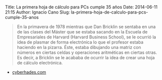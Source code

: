 Title: La primera hoja de cálculo para PCs cumple 35 años
Date: 2014-06-11 21:15
Author: Ignacio Cano
Slug: la-primera-hoja-de-calculo-para-pcs-cumple-35-anos

> En la primavera de 1978 mientras que Dan Bricklin se sentaba en una de
> las clases del Máster que se estaba sacando en la Escuela de
> Empresariales de Harvard (Harvard Business School), se le ocurrió la
> idea de plasmar de forma electrónica lo que el profesor estaba
> haciendo en la pizarra. Éste, estaba dibujando una matriz con números
> en ciertas celdas y operaciones aritméticas en ciertas otras. Es
> decir, a Bricklin se le acababa de ocurrir la idea de crear una hoja
> de cálculo electrónica.

- [cyberhades.com][]

  [cyberhades.com]: http://www.cyberhades.com/2014/05/14/microhistorias-la-primera-hoja-de-calculo-para-pcs-cumple-35-anos/
    "La primera hoja de cálculo para PCs cumple 35 años"
